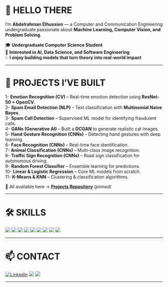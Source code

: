 # 👋 **HELLO THERE**

I’m **Abdelrahman Elhussien** — a Computer and Communication Engineering undergraduate passionate about **Machine Learning, Computer Vision, and Problem Solving**.  

🎓 **Undergraduate Computer Science Student**  
🧠 **Interested in AI, Data Science, and Software Engineering**  
💡 **I enjoy building models that turn theory into real-world impact**  

---

# 🚀 **PROJECTS I’VE BUILT**

1- **Emotion Recognition (CV)** – Real-time emotion detection using **ResNet-50 + OpenCV**.  
2- **Spam Email Detection (NLP)** – Text classification with **Multinomial Naive Bayes**.  
3- **Spam Call Detection** – Supervised ML model for identifying fraudulent calls.  
4- **GANs (Generative AI)** – Built a **DCGAN** to generate realistic cat images.  
5- **Hand Gesture Recognition (CNNs)** – Detecting hand gestures with deep learning.  
6- **Face Recognition (CNNs)** – Real-time face identification.  
7- **Animal Classification (CNNs)** – Multi-class image recognition.  
8- **Traffic Sign Recognition (CNNs)** – Road sign classification for autonomous driving.  
9- **Random Forest Classifier** – Ensemble learning for predictions.  
10- **Linear & Logistic Regression** – Core ML models from scratch.  
11- **K-Means & KNN** – Clustering & classification algorithms.  

📌 All available here → [**Projects Repository**](https://github.com/Abdelrahman-elhussien/Projects) *(pinned)*  

---

# 🛠️ **SKILLS**

<p align="left">  
<img src="https://img.shields.io/badge/Python-3776AB?style=for-the-badge&logo=python&logoColor=white"/>  
<img src="https://img.shields.io/badge/Numpy-013243?style=for-the-badge&logo=numpy&logoColor=white"/>  
<img src="https://img.shields.io/badge/Pandas-150458?style=for-the-badge&logo=pandas&logoColor=white"/>  
<img src="https://img.shields.io/badge/Jupyter-F37626?style=for-the-badge&logo=jupyter&logoColor=white"/>  
<img src="https://img.shields.io/badge/scikit--learn-F7931E?style=for-the-badge&logo=scikit-learn&logoColor=white"/>  
<img src="https://img.shields.io/badge/PyTorch-EE4C2C?style=for-the-badge&logo=pytorch&logoColor=white"/>  
<img src="https://img.shields.io/badge/OpenCV-5C3EE8?style=for-the-badge&logo=opencv&logoColor=white"/>  
<img src="https://img.shields.io/badge/C++-00599C?style=for-the-badge&logo=cplusplus&logoColor=white"/>  
<img src="https://img.shields.io/badge/GitHub-181717?style=for-the-badge&logo=github&logoColor=white"/>  
</p>  

---

# 📫 CONTACT

[![LinkedIn](https://img.shields.io/badge/LinkedIn-0A66C2?style=for-the-badge&logo=linkedin&logoColor=white)](https://www.linkedin.com/in/abd-elrahmanman/)
<a href="mailto:abdelrahmanidris2005@gmail.com"><img src="https://img.shields.io/badge/Gmail-D14836?style=for-the-badge&logo=gmail&logoColor=white"/></a>
<a href="https://github.com/Abdelrahman-elhussien?tab=followers"><img src="https://img.shields.io/github/followers/Abdelrahman-elhussien?label=Follow&style=for-the-badge"/></a>

---


<!--
**Abdelrahman-elhussien/Abdelrahman-elhussien** is a ✨ _special_ ✨ repository because its `README.md` (this file) appears on your GitHub profile.

Here are some ideas to get you started:

- 🔭 I’m currently working on ...
- 🌱 I’m currently learning ...
- 👯 I’m looking to collaborate on ...
- 🤔 I’m looking for help with ...
- 💬 Ask me about ...
- 📫 How to reach me: ...
- 😄 Pronouns: ...
- ⚡ Fun fact: ...
-->
